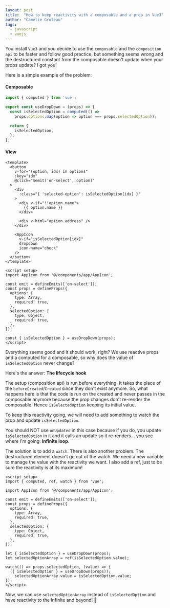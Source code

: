 ```yaml
---
layout: post
title:  "How to keep reactivity with a composable and a prop in Vue3"
author: "Camélie Groleau"
tags: 
  - javascript
  - vuejs
---
```

You install `Vue3` and you decide to use the `composable` and the `composition api`
to be faster and follow good practice, but something seems wrong and the destructured
constant from the composable doesn't update when your props update? I got you!
<!--more-->

Here is a simple example of the problem:

#### Composable

```js
import { computed } from 'vue';

export const useDropDown = (props) => {
  const isSelectedOption = computed(() =>
    props.options.map(option => option === props.selectedOption));

  return {
    isSelectedOption,
  };
};
```

#### View

```vuejs
<template>
  <button
    v-for="(option, idx) in options"
    :key="idx"
    @click="$emit('on-select', option)"
  >
    <div
      :class="{ 'selected-option': isSelectedOption[idx] }"
    >
      <div v-if="!!option.name">
        {{ option.name }}
      </div>

      <div v-html="option.address" />
    </div>

    <AppIcon
      v-if="isSelectedOption[idx]"
      dropdown
      icon-name="check"
    />
  </button>
</template>

<script setup>
import AppIcon from '@/components/app/AppIcon';

const emit = defineEmits(['on-select']);
const props = defineProps({
  options: {
    type: Array,
    required: true,
  },
  selectedOption: {
    type: Object,
    required: true,
  },
});

const { isSelectedOption } = useDropDown(props);
</script>
```

Everything seems good and it should work, right?
We use reactive props and a computed for a composable, so why does the value
of `isSelectedOption` never change?

Here's the answer: **The lifecycle hook**

The setup (composition api) is run before everything.
It takes the place of the `beforeCreated`/`Created` since they don't exist anymore.
So, what happens here is that the code is run on the created and never passes
in the composable anymore because the prop changes don't re-render the composable.
Hence `isSelectedOption` keeping its initial value.

To keep this reactivity going, we will need to add something to watch the prop
and update `isSelectedOption`.

You should NOT use `onUpdated` in this case because if you do,
you update `isSelectedOption` in it and it calls an update so it re-renders...
you see where I'm going: **Infinite loop**.

The solution is to add a `watch`. There is also another problem.
The destructured element doesn't go out of the watch. We need a new variable
to manage the value with the reactivity we want. I also add a ref,
just to be sure the reactivity is at its maximum!

```vuejs
<script setup>
import { computed, ref, watch } from 'vue';

import AppIcon from '@/components/app/AppIcon';

const emit = defineEmits(['on-select']);
const props = defineProps({
  options: {
    type: Array,
    required: true,
  },
  selectedOption: {
    type: Object,
    required: true,
  },
});

let { isSelectedOption } = useDropDown(props);
let selectedOptionArray = ref(isSelectedOption.value);

watch(() => props.selectedOption, (value) => {
  ({ isSelectedOption } = useDropDown(props));
    selectedOptionArray.value = isSelectedOption.value;
});
</script>
```

Now, we can use `selectedOptionArray` instead of `isSelectedOption`
and have reactivity to the infinite and beyond! 🚀

